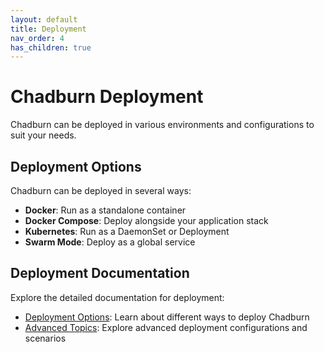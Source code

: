 ```yaml
---
layout: default
title: Deployment
nav_order: 4
has_children: true
---
```


# Chadburn Deployment

Chadburn can be deployed in various environments and configurations to suit your needs.

## Deployment Options

Chadburn can be deployed in several ways:

- **Docker**: Run as a standalone container
- **Docker Compose**: Deploy alongside your application stack
- **Kubernetes**: Run as a DaemonSet or Deployment
- **Swarm Mode**: Deploy as a global service

## Deployment Documentation

Explore the detailed documentation for deployment:

- [Deployment Options](deployment.html): Learn about different ways to deploy Chadburn
- [Advanced Topics](advanced-topics.html): Explore advanced deployment configurations and scenarios 